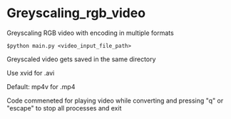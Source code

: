 # Greyscaling_rgb_video
Greyscaling RGB video with encoding in multiple formats

```
$python main.py <video_input_file_path>
```
Greyscaled video gets saved in the same directory

Use xvid for .avi

Default: mp4v for .mp4

Code commeneted for playing video while converting and pressing "q" or "escape" to stop all processes and exit
